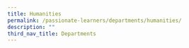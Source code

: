 ```yaml
---
title: Humanities
permalink: /passionate-learners/departments/humanities/
description: ""
third_nav_title: Departments
---
```

